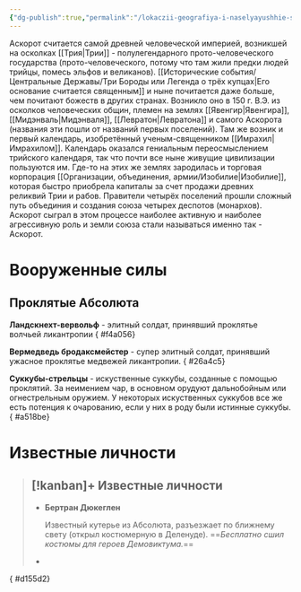```yaml
---
{"dg-publish":true,"permalink":"/lokaczii-geografiya-i-naselyayushhie-sushhestva/neveles/absolyut/absolyut-triedinoe-czarstvo-askorot-tetrarhiya/","dgPassFrontmatter":true}
---
```


Аскорот считается самой древней человеческой империей, возникшей на осколках [[Трия\|Трии]] - полулегендарного прото-человеческого государства (прото-человеческого, потому что там жили предки людей трийцы, помесь эльфов и великанов).
[[Исторические события/Центральные Державы/Три Бороды или Легенда о трёх купцах\|Его основание считается священным]] и ныне почитается даже больше, чем почитают божеств в других странах.
Возникло оно в 150 г. В.Э. из осколков человеческих общин, племен на землях [[Явенгир\|Явенгира]], [[Мидэнваль\|Мидэнваля]], [[Левратон\|Левратона]] и самого Аскорота (названия эти пошли от названий первых поселений). Там же возник и первый календарь, изобретённый ученым-священником [[Имрахил\|Имрахилом]]. Календарь оказался 
гениальным переосмыслением трийского календаря, так что почти все ныне живущие цивилизации пользуются им.
Где-то на этих же землях зародилась и торговая корпорация [[Организации, объединения, армии/Изобилие\|Изобилие]], которая быстро приобрела капиталы за счет продажи древних реликвий Трии и рабов.
Правители четырёх поселений прошли сложный путь объединия и создания союза четырех деспотов (монархов). Аскорот сыграл в этом процессе наиболее активную и наиболее агрессивную роль и земли союза стали называться именно так - Аскорот. 

# Вооруженные силы

## Проклятые Абсолюта

**Ландскнехт-вервольф** - элитный солдат, принявший проклятье волчьей ликантропии
{ #f4a056}


**Вермедведь бродаксмейстер** - супер элитный солдат, принявший ужасное проклятье медвежей ликантропии.
{ #26a4c5}


**Суккубы-стрельцы** - искуственные суккубы, созданные с помощью проклятий. За неимением чар, в основном орудуют дальнобойным или огнестрельным оружием. У некоторых искуственных суккубов все же есть потенция к очарованию, если у них в роду были истинные суккубы.
{ #a518be}


# Известные личности
> [!kanban]+ Известные личности
> - 
> 	- **Бертран Дюкеглен**
> 	  
> 	  Известный кутерье из Абсолюта, разъезжает по ближнему свету (открыл костюмерную в Деленуде). ==*Бесплатно сшил костюмы для героев Демовиктума.*==
> - 
{ #d155d2}

